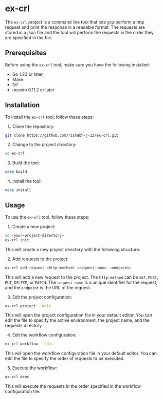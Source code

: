 # ex-crl

The `ex-crl` project is a command line tool that lets you perform a http request and print the response in a readable format. The requests are stored in a json file and the tool will perform the requests in the order they are specified in the file.

## Prerequisites

Before using the `ex-crl` tool, make sure you have the following installed:

- Go 1.23 or later
- Make
- fzf
- neovim 0.11.2 or later

## Installation

To install the `ex-crl` tool, follow these steps:

1. Clone the repository:

```bash
git clone https://github.com/rishabh-j-23/ex-crl.git
```

2. Change to the project directory:

```bash
cd ex-crl
```

3. Build the tool:

```bash
make build
```

4. Install the tool:

```bash
make install
```

## Usage

To use the `ex-crl` tool, follow these steps:

1. Create a new project:

```bash
cd <your-project-directory>
ex-crl init
```

This will create a new project directory with the following structure:


2. Add requests to the project:

```bash
ex-crl add request <http-method> <request-name> <endpoint>
```

This will add a new request to the project. The `http-method` can be `GET`, `POST`, `PUT`, `DELETE`, or `PATCH`. The `request-name` is a unique identifier for the request, and the `endpoint` is the URL of the request.

3. Edit the project configuration:

```bash
ex-crl project --edit
```

This will open the project configuration file in your default editor. You can edit the file to specify the active environment, the project name, and the requests directory.

4. Edit the workflow configuration:

```bash
ex-crl workflow --edit
```

This will open the workflow configuration file in your default editor. You can edit the file to specify the order of requests to be executed.

5. Execute the workflow:

```bash
ex-crl exec
```

This will execute the requests in the order specified in the workflow configuration file.

